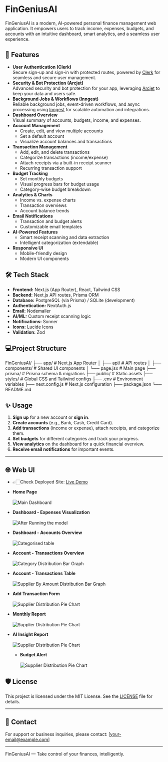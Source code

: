 # FinGeniusAI

FinGeniusAI is a modern, AI-powered personal finance management web application. It empowers users to track income, expenses, budgets, and accounts with an intuitive dashboard, smart analytics, and a seamless user experience.


## 🚀 Features


- **User Authentication (Clerk)**  
  Secure sign-up and sign-in with protected routes, powered by [Clerk](https://clerk.com/) for seamless and secure user management.
- **Security & Bot Protection (Arcjet)**  
  Advanced security and bot protection for your app, leveraging [Arcjet](https://arcjet.com/) to keep your data and users safe.
- **Background Jobs & Workflows (Inngest)**  
  Reliable background jobs, event-driven workflows, and async processing using [Inngest](https://www.inngest.com/) for scalable automation and integrations.
- **Dashboard Overview**  
  Visual summary of accounts, budgets, income, and expenses.
- **Account Management**  
  - Create, edit, and view multiple accounts  
  - Set a default account  
  - Visualize account balances and transactions
- **Transaction Management**  
  - Add, edit, and delete transactions  
  - Categorize transactions (income/expense)  
  - Attach receipts via a built-in receipt scanner  
  - Recurring transaction support
- **Budget Tracking**  
  - Set monthly budgets  
  - Visual progress bars for budget usage  
  - Category-wise budget breakdown
- **Analytics & Charts**  
  - Income vs. expense charts  
  - Transaction overviews  
  - Account balance trends
- **Email Notifications**  
  - Transaction and budget alerts  
  - Customizable email templates
- **AI-Powered Features**  
  - Smart receipt scanning and data extraction  
  - Intelligent categorization (extendable)
- **Responsive UI**  
  - Mobile-friendly design  
  - Modern UI components

## 🛠️ Tech Stack

- **Frontend:** Next.js (App Router), React, Tailwind CSS  
- **Backend:** Next.js API routes, Prisma ORM  
- **Database:** PostgreSQL (via Prisma) / SQLite (development)  
- **Authentication:** NextAuth.js  
- **Email:** Nodemailer  
- **AI/ML:** Custom receipt scanning logic  
- **Notifications:** Sonner  
- **Icons:** Lucide Icons  
- **Validation:** Zod

## 💻Project Structure

FinGeniusAI/
├── app/                  # Next.js App Router
│   ├── api/              # API routes
│   ├── components/       # Shared UI components
│   └── page.jsx          # Main page
├── prisma/               # Prisma schema & migrations
├── public/               # Static assets
├── styles/               # Global CSS and Tailwind configs
├── .env                  # Environment variables
├── next.config.js        # Next.js configuration
├── package.json
└── README.md

## ✨ Usage

1. **Sign up** for a new account or **sign in**.  
2. **Create accounts** (e.g., Bank, Cash, Credit Card).  
3. **Add transactions** (income or expense), attach receipts, and categorize them.  
4. **Set budgets** for different categories and track your progress.  
5. **View analytics** on the dashboard for a quick financial overview.  
6. **Receive email notifications** for important events.  

---

## 🌐 Web UI
   - 👉🏻Check Deployed Site: [Live Demo](https://fin-genius-ai.vercel.app/)
   
   - **Home Page**<br><br>![Main Dashboard](https://github.com/komal2203/FinGeniusAI/blob/main/ui_images/homepage1.png)
   - **Dashboard - Expenses Visualization**<br><br>![After Running the model](https://github.com/komal2203/FinGeniusAI/blob/main/ui_images/expenses-visulaization.png)
   - **Dashboard - Accounts Overview**<br><br>![Categorised table](https://github.com/komal2203/FinGeniusAI/blob/main/ui_images/account-overview.png)
   - **Account - Transactions Overview**<br><br>![Category Distribution Bar Graph](https://github.com/komal2203/FinGeniusAI/blob/main/ui_images/account-transaction-overview.png)
   - **Account - Transactions Table**<br><br>![ Supplier By Amount Distribution Bar Graph](https://github.com/komal2203/FinGeniusAI/blob/main/ui_images/account-transaction-table.png)
   - **Add Transaction Form**<br><br>![Supplier Distribution Pie Chart](https://github.com/komal2203/FinGeniusAI/blob/main/ui_images/add-transaction-form.png)
 - **Monthly Report**<br><br>![Supplier Distribution Pie Chart](https://github.com/komal2203/FinGeniusAI/blob/main/ui_images/monthly-financial-report.png)
- **AI Insight Report**<br><br>![Supplier Distribution Pie Chart](https://github.com/komal2203/FinGeniusAI/blob/main/ui_images/ai-insight-report.png)
   - **Budget Alert**<br><br>![Supplier Distribution Pie Chart](https://github.com/komal2203/FinGeniusAI/blob/main/ui_images/budget-alert.png)
 

## 🛡️ License

This project is licensed under the MIT License. See the [LICENSE](LICENSE) file for details.

---

## 📧 Contact

For support or business inquiries, please contact: [your-email@example.com]

---

FinGeniusAI — Take control of your finances, intelligently.

